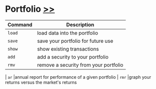 # Portfolio [>>](https://gamestonkterminal.github.io/GamestonkTerminal/portfolio/)

Command|Description
------ | ------------
`load`        |load data into the portfolio
`save`        |save your portfolio for future use
`show`        |show existing transactions
`add`         |add a security to your portfolio
`rmv`         |remove a security from your portfolio
|
`ar`          |annual report for performance of a given portfolio
|
`rmr`         |graph your returns versus the market's returns

